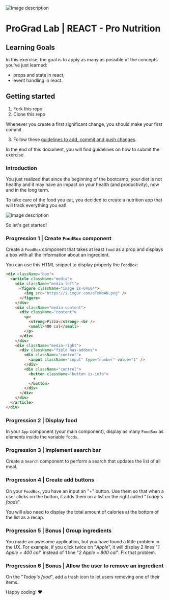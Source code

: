 
![Image description](https://i1.faceprep.in/ProGrad/prograd-logo.png)

# ProGrad Lab | REACT - Pro Nutrition

## Learning Goals

In this exercise, the goal is to apply as many as possible of the concepts you've just learned:

- props and state in react,
- event handling in react.

## Getting started

1. Fork this repo
2. Clone this repo

Whenever you create a first significant change, you should make your first commit.

3. Follow these [guidelines to add, commit and push changes](https://github.com/FACEPrep-ProGrad/general-guidelines-labs-project-builders.git).

In the end of this document, you will find guidelines on how to submit the exercise.

### Introduction

You just realized that since the beginning of the bootcamp, your diet is not healthy and it may have an impact on your health (and productivity), now and in the long term.

To take care of the food you eat, you decided to create a nutrition app that will track everything you eat!

![Image description](https://i1.faceprep.in/ProGrad/Pro-Nutrition.gif)

So let's get started!

### Progression 1 | Create `FoodBox` component

Create a `FoodBox` component that takes at least `food` as a prop and displays a box with all the information about an ingredient.

You can use this HTML snippet to display properly the `FoodBox`:

```html
<div className="box">
  <article className="media">
    <div className="media-left">
      <figure className="image is-64x64">
        <img src="https://i.imgur.com/eTmWoAN.png" />
      </figure>
    </div>
    <div className="media-content">
      <div className="content">
        <p>
          <strong>Pizza</strong> <br />
          <small>400 cal</small>
        </p>
      </div>
    </div>
    <div className="media-right">
      <div className="field has-addons">
        <div className="control">
          <input className="input" type="number" value="1" />
        </div>
        <div className="control">
          <button className="button is-info">
            +
          </button>
        </div>
      </div>
    </div>
  </article>
</div>
```


### Progression 2 | Display food

In your `App` component (your main component), display as many `FoodBox` as elements inside the variable `foods`.


### Progression 3 | Implement search bar

Create a `Search` component to perform a search that updates the list of all meal.


### Progression 4 | Create add buttons

On your `FoodBox`, you have an input an "+" button. Use them so that when a user clicks on the button, it adds them on a list on the right called "_Today's foods_".

You will also need to display the total amount of calories at the bottom of the list as a recap.


### Progression 5 | Bonus | Group ingredients

You made an awesome application, but you have found a little problem in the UX. For example, if you click twice on "_Apple_", it will display 2 lines "_1 Apple = 400 cal_" instead of 1 line "_2 Apple = 800 cal_". Fix that problem.

### Progression 6 | Bonus | Allow the user to remove an ingredient

On the "_Today's food_", add a trash icon to let users removing one of their items.

Happy coding! :heart:


